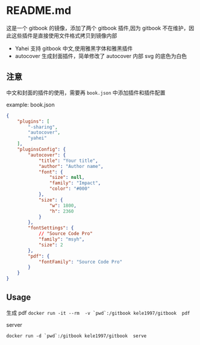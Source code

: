 # README.md

这是一个 gitbook 的镜像，添加了两个 gitbook 插件,因为 gitbook 不在维护，因此这些插件是直接使用文件格式拷贝到镜像内部

- Yahei 支持 gitbook 中文,使用雅黑字体和雅黑插件
- autocover 生成封面插件，简单修改了 autocover 内部 svg 的底色为白色


## 注意
中文和封面的插件的使用，需要再 `book.json` 中添加插件和插件配置


example:
book.json 

```json
{
    "plugins": [
        "-sharing",
        "autocover",
		"yahei"
    ],
    "pluginsConfig": {
        "autocover": {
            "title": "Your title",
            "author": "Author name",
            "font": {
                "size": null,
                "family": "Impact",
                "color": "#000"
            },
            "size": {
                "w": 1800,
                "h": 2360
            }
        },
		"fontSettings": {
			// "Source Code Pro"
			"family": "msyh",
			"size": 2
		},
		"pdf": {
			"fontFamily": "Source Code Pro"
		}
    }
}
```


## Usage

生成 pdf 
```docker run -it --rm  -v `pwd`:/gitbook kele1997/gitbook  pdf```

server

```docker run -d `pwd`:/gitbook kele1997/gitbook  serve```

